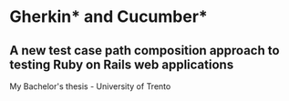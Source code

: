 Gherkin* and Cucumber*
======
A new test case path composition approach to testing Ruby on Rails web applications
------
My Bachelor's thesis - University of Trento
